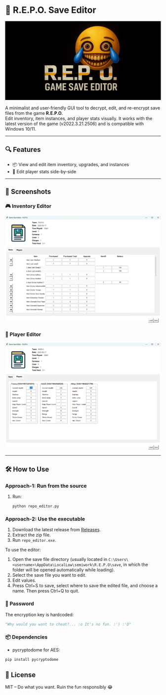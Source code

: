 # 🧠 R.E.P.O. Save Editor

<div align="center">
  <img src="logo.png" alt="R.E.P.O. Logo" style="max-height: 300px; height: auto; width: auto;" />
</div>

A minimalist and user-friendly GUI tool to decrypt, edit, and re-encrypt save files from the game **R.E.P.O.**  
Edit inventory, item instances, and player stats visually.
It works with the latest version of the game (v2022.3.21.2506) and is compatible with Windows 10/11.

---

## 🔍 Features

- 📦 View and edit item inventory, upgrades, and instances
- 👥 Edit player stats side-by-side

---

## 📸 Screenshots

### 🎮 Inventory Editor
![Inventory](screenshot_items.png)

### 🧍 Player Editor
![Players](screenshot_players.png)

---

## 🛠️ How to Use

### Approach-1: Run from the source 
1. Run:
   ```bash
   python repo_editor.py

### Approach-2: Use the executable
1. Download the latest release from [Releases](https://github.com/Aeunal/R.E.P.O.GameSaveEditor/releases).
2. Extract the zip file.
3. Run `repo_editor.exe`.

To use the editor:
1. Open the save file directory (usually located in `C:\Users\<username>\AppData\LocalLow\semiwork\R.E.P.O\save`, in which the folder will be opened automatically while loading).
2. Select the save file you want to edit.
3. Edit values.
4. Press Ctrl+S to save, select where to save the edited file, and choose a name. Then press Ctrl+Q to quit.

### 🔐 Password
The encryption key is hardcoded:
```python
"Why would you want to cheat?... :o It's no fun. :') :'D"
```

### 📦 Dependencies
- pycryptodome for AES:
```bash
pip install pycryptodome
```

## 💬 License
MIT – Do what you want. Ruin the fun responsibly 😂
